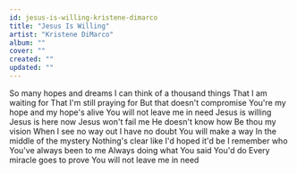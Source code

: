```yaml
---
id: jesus-is-willing-kristene-dimarco
title: "Jesus Is Willing"
artist: "Kristene DiMarco"
album: ""
cover: ""
created: ""
updated: ""
---
```


So many hopes and dreams
I can think of a thousand things
That I am waiting for
That I'm still praying for
But that doesn't compromise
You're my hope and my hope's alive
You will not leave me in need
Jesus is willing
Jesus is here now
Jesus won't fail me
He doesn't know how
Be thou my vision
When I see no way out
I have no doubt
You will make a way
In the middle of the mystery
Nothing's clear like I'd hoped it'd be
I remember who You've always been to me
Always doing what You said You'd do
Every miracle goes to prove
You will not leave me in need